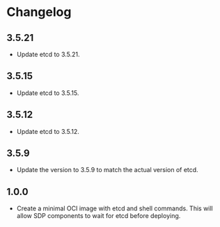 # Changelog

## 3.5.21

- Update etcd to 3.5.21.

## 3.5.15

- Update etcd to 3.5.15.

## 3.5.12

- Update etcd to 3.5.12.

## 3.5.9

- Update the version to 3.5.9 to match the actual version of etcd.

## 1.0.0

- Create a minimal OCI image with etcd and shell commands. This will allow SDP
  components to wait for etcd before deploying.
